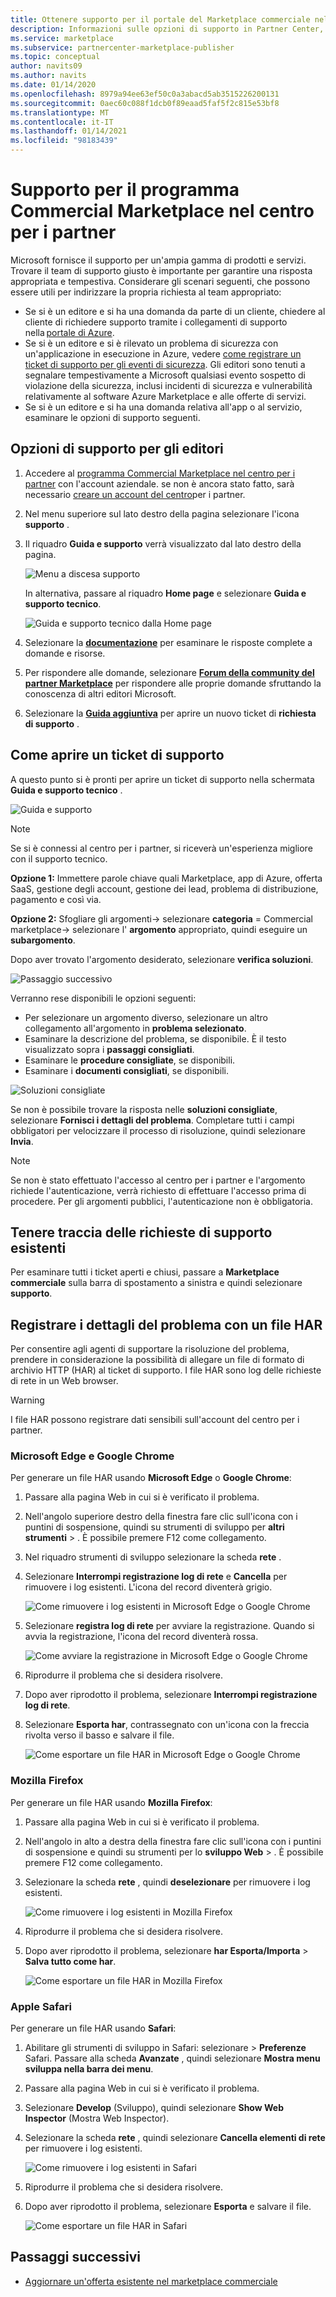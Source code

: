 ```yaml
---
title: Ottenere supporto per il portale del Marketplace commerciale nel centro per i partner
description: Informazioni sulle opzioni di supporto in Partner Center, incluso come archiviare una richiesta di supporto.
ms.service: marketplace
ms.subservice: partnercenter-marketplace-publisher
ms.topic: conceptual
author: navits09
ms.author: navits
ms.date: 01/14/2020
ms.openlocfilehash: 8979a94ee63ef50c0a3abacd5ab3515226200131
ms.sourcegitcommit: 0aec60c088f1dcb0f89eaad5faf5f2c815e53bf8
ms.translationtype: MT
ms.contentlocale: it-IT
ms.lasthandoff: 01/14/2021
ms.locfileid: "98183439"
---
```

# <a name="support-for-the-commercial-marketplace-program-in-partner-center"></a>Supporto per il programma Commercial Marketplace nel centro per i partner

Microsoft fornisce il supporto per un'ampia gamma di prodotti e servizi. Trovare il team di supporto giusto è importante per garantire una risposta appropriata e tempestiva. Considerare gli scenari seguenti, che possono essere utili per indirizzare la propria richiesta al team appropriato:

- Se si è un editore e si ha una domanda da parte di un cliente, chiedere al cliente di richiedere supporto tramite i collegamenti di supporto nella [portale di Azure](https://portal.azure.com/).
- Se si è un editore e si è rilevato un problema di sicurezza con un'applicazione in esecuzione in Azure, vedere [come registrare un ticket di supporto per gli eventi di sicurezza](/azure/security/fundamentals/event-support-ticket). Gli editori sono tenuti a segnalare tempestivamente a Microsoft qualsiasi evento sospetto di violazione della sicurezza, inclusi incidenti di sicurezza e vulnerabilità relativamente al software Azure Marketplace e alle offerte di servizi.
- Se si è un editore e si ha una domanda relativa all'app o al servizio, esaminare le opzioni di supporto seguenti.

## <a name="support-options-for-publishers"></a>Opzioni di supporto per gli editori

1. Accedere al [programma Commercial Marketplace nel centro per i partner](https://partner.microsoft.com/dashboard/commercial-marketplace/overview) con l'account aziendale. se non è ancora stato fatto, sarà necessario [creare un account del centro](partner-center-portal/create-account.md)per i partner.

2. Nel menu superiore sul lato destro della pagina selezionare l'icona **supporto** .

3. Il riquadro **Guida e supporto** verrà visualizzato dal lato destro della pagina.

   ![Menu a discesa supporto](./media/support/commercial-marketplace-support-pane.png)

    In alternativa, passare al riquadro **Home page** e selezionare **Guida e supporto tecnico**.

   ![Guida e supporto tecnico dalla Home page](./media/support/homepage-help-support.png)

4. Selezionare la **[documentazione](../index.yml)** per esaminare le risposte complete a domande e risorse.

5. Per rispondere alle domande, selezionare **[Forum della community del partner Marketplace](https://www.microsoftpartnercommunity.com/t5/Azure-Marketplace-and-AppSource/bd-p/2222)** per rispondere alle proprie domande sfruttando la conoscenza di altri editori Microsoft.

6. Selezionare la **[Guida aggiuntiva](https://aka.ms/marketplacepublishersupport)** per aprire un nuovo ticket di **richiesta di supporto** .  

## <a name="how-to-open-a-support-ticket"></a>Come aprire un ticket di supporto

A questo punto si è pronti per aprire un ticket di supporto nella schermata **Guida e supporto tecnico** .

![Guida e supporto](./media/support/help-and-support.png)

>[!Note]
>Se si è connessi al centro per i partner, si riceverà un'esperienza migliore con il supporto tecnico.

**Opzione 1:** Immettere parole chiave quali Marketplace, app di Azure, offerta SaaS, gestione degli account, gestione dei lead, problema di distribuzione, pagamento e così via.

**Opzione 2:** Sfogliare gli argomenti-> selezionare **categoria** = Commercial marketplace-> selezionare l' **argomento** appropriato, quindi eseguire un **subargomento**.

Dopo aver trovato l'argomento desiderato, selezionare **verifica soluzioni**.

![Passaggio successivo](./media/support/next-step.png)

Verranno rese disponibili le opzioni seguenti:

- Per selezionare un argomento diverso, selezionare un altro collegamento all'argomento in **problema selezionato**.
- Esaminare la descrizione del problema, se disponibile.  È il testo visualizzato sopra i **passaggi consigliati**.
- Esaminare le **procedure consigliate**, se disponibili.
- Esaminare i **documenti consigliati**, se disponibili.

![Soluzioni consigliate](./media/support/recommended-solutions.png)

Se non è possibile trovare la risposta nelle **soluzioni consigliate**, selezionare **Fornisci i dettagli del problema**. Completare tutti i campi obbligatori per velocizzare il processo di risoluzione, quindi selezionare **Invia**.

>[!Note]
>Se non è stato effettuato l'accesso al centro per i partner e l'argomento richiede l'autenticazione, verrà richiesto di effettuare l'accesso prima di procedere.  Per gli argomenti pubblici, l'autenticazione non è obbligatoria.

## <a name="track-your-existing-support-requests"></a>Tenere traccia delle richieste di supporto esistenti

Per esaminare tutti i ticket aperti e chiusi, passare a **Marketplace commerciale** sulla barra di spostamento a sinistra e quindi selezionare **supporto**.

## <a name="record-issue-details-with-a-har-file"></a>Registrare i dettagli del problema con un file HAR

Per consentire agli agenti di supportare la risoluzione del problema, prendere in considerazione la possibilità di allegare un file di formato di archivio HTTP (HAR) al ticket di supporto. I file HAR sono log delle richieste di rete in un Web browser.

> [!WARNING]
> I file HAR possono registrare dati sensibili sull'account del centro per i partner.

### <a name="microsoft-edge-and-google-chrome"></a>Microsoft Edge e Google Chrome

Per generare un file HAR usando **Microsoft Edge** o **Google Chrome**:

1. Passare alla pagina Web in cui si è verificato il problema.
2. Nell'angolo superiore destro della finestra fare clic sull'icona con i puntini di sospensione, quindi su strumenti di sviluppo per **altri strumenti**  >  . È possibile premere F12 come collegamento.
3. Nel riquadro strumenti di sviluppo selezionare la scheda **rete** .
4. Selezionare **Interrompi registrazione log di rete** e **Cancella** per rimuovere i log esistenti. L'icona del record diventerà grigio.

    ![Come rimuovere i log esistenti in Microsoft Edge o Google Chrome](media/support/chromium-stop-clear-session.png)

5. Selezionare **registra log di rete** per avviare la registrazione. Quando si avvia la registrazione, l'icona del record diventerà rossa.

    ![Come avviare la registrazione in Microsoft Edge o Google Chrome](media/support/chromium-start-session.png)

6. Riprodurre il problema che si desidera risolvere.
7. Dopo aver riprodotto il problema, selezionare **Interrompi registrazione log di rete**.
8. Selezionare **Esporta har**, contrassegnato con un'icona con la freccia rivolta verso il basso e salvare il file.

    ![Come esportare un file HAR in Microsoft Edge o Google Chrome](media/support/chromium-network-export-har.png)

### <a name="mozilla-firefox"></a>Mozilla Firefox

Per generare un file HAR usando **Mozilla Firefox**:

1. Passare alla pagina Web in cui si è verificato il problema.
1. Nell'angolo in alto a destra della finestra fare clic sull'icona con i puntini di sospensione e quindi su strumenti per lo **sviluppo Web**  >  . È possibile premere F12 come collegamento.
1. Selezionare la scheda **rete** , quindi **deselezionare** per rimuovere i log esistenti.

    ![Come rimuovere i log esistenti in Mozilla Firefox](media/support/firefox-clear-session.png)

1. Riprodurre il problema che si desidera risolvere.
1. Dopo aver riprodotto il problema, selezionare **har Esporta/Importa**  >  **Salva tutto come har**.

    ![Come esportare un file HAR in Mozilla Firefox](media/support/firefox-network-export-har.png)

### <a name="apple-safari"></a>Apple Safari

Per generare un file HAR usando **Safari**:

1. Abilitare gli strumenti di sviluppo in Safari: selezionare  >  **Preferenze** Safari. Passare alla scheda **Avanzate** , quindi selezionare **Mostra menu sviluppa nella barra dei menu**.
1. Passare alla pagina Web in cui si è verificato il problema.
1. Selezionare **Develop** (Sviluppo), quindi selezionare **Show Web Inspector** (Mostra Web Inspector).
1. Selezionare la scheda **rete** , quindi selezionare **Cancella elementi di rete** per rimuovere i log esistenti.

    ![Come rimuovere i log esistenti in Safari](media/support/safari-clear-session.png)

1. Riprodurre il problema che si desidera risolvere.
1. Dopo aver riprodotto il problema, selezionare **Esporta** e salvare il file.

    ![Come esportare un file HAR in Safari](media/support/safari-network-export-har.png)

## <a name="next-steps"></a>Passaggi successivi

- [Aggiornare un'offerta esistente nel marketplace commerciale](partner-center-portal/update-existing-offer.md)
